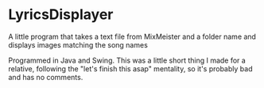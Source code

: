 LyricsDisplayer
===============

A little program that takes a text file from MixMeister and a folder name and displays images matching the song names

Programmed in Java and Swing. This was a little short thing I made for a relative, following the "let's finish this asap" mentality, so it's probably bad and has no comments.

